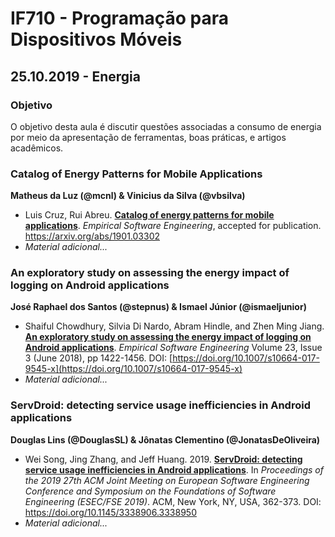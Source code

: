 # IF710 - Programação para Dispositivos Móveis

## 25.10.2019 - Energia

### Objetivo

O objetivo desta aula é discutir questões associadas a consumo de energia por meio da apresentação de ferramentas, boas práticas, e artigos acadêmicos. 

### Catalog of Energy Patterns for Mobile Applications
**Matheus da Luz (@mcnl) & Vinicius da Silva (@vbsilva)**

 - Luis Cruz, Rui Abreu. [**Catalog of energy patterns for mobile applications**](https://arxiv.org/abs/1901.03302). *Empirical Software Engineering*, accepted for publication. https://arxiv.org/abs/1901.03302
- _Material adicional..._

### An exploratory study on assessing the energy impact of logging on Android applications
**José Raphael dos Santos (@stepnus) & Ismael Júnior (@ismaeljunior)**

 - Shaiful Chowdhury, Silvia Di Nardo, Abram Hindle, and Zhen Ming Jiang. **[An exploratory study on assessing the energy impact of logging on Android applications](https://doi.org/10.1007/s10664-017-9545-x)**. *Empirical Software Engineering* Volume 23, Issue 3 (June 2018), pp 1422-1456. DOI: [https://doi.org/10.1007/s10664-017-9545-x](https://doi.org/10.1007/s10664-017-9545-x)
- _Material adicional..._

### ServDroid: detecting service usage inefficiencies in Android applications
**Douglas Lins (@DouglasSL) & Jônatas Clementino (@JonatasDeOliveira)**

- Wei Song, Jing Zhang, and Jeff Huang. 2019. [**ServDroid: detecting service usage inefficiencies in Android applications**](https://doi.org/10.1145/3338906.3338950). In *Proceedings of the 2019 27th ACM Joint Meeting on European Software Engineering Conference and Symposium on the Foundations of Software Engineering (ESEC/FSE 2019)*. ACM, New York, NY, USA, 362-373. DOI: https://doi.org/10.1145/3338906.3338950
- _Material adicional..._